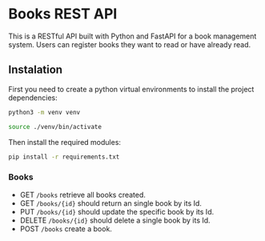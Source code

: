 # Books REST API

This is a RESTful API built with Python and FastAPI for a book management system. Users can register books they want to read or have already read.

## Instalation

First you need to create a python virtual environments to install the project dependencies:

```bash
python3 -m venv venv
```

```bash
source ./venv/bin/activate
```

Then install the required modules:

```bash
pip install -r requirements.txt
```

### Books

- GET `/books` retrieve all books created.
- GET `/books/{id}` should return an single book by its Id.
- PUT `/books/{id}` should update the specific book by its Id.
- DELETE `/books/{id}` should delete a single book by its Id.
- POST `/books` create a book.